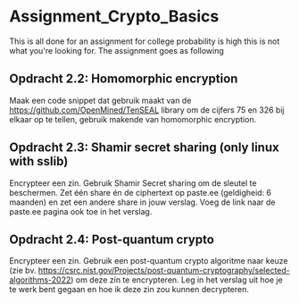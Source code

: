 # Assignment_Crypto_Basics
This is all done for an assignment for college probability is high this is not what you're looking for.
The assignment goes as following

## Opdracht 2.2: Homomorphic encryption
Maak een code snippet dat gebruik maakt van de
https://github.com/OpenMined/TenSEAL library om de cijfers 75 en 326 bij elkaar op te
tellen, gebruik makende van homomorphic encryption.

## Opdracht 2.3: Shamir secret sharing (only linux with sslib)
Encrypteer een zin. Gebruik Shamir Secret sharing om de sleutel te beschermen. Zet
één share én de ciphertext op paste.ee (geldigheid: 6 maanden) en zet een andere share
in jouw verslag. Voeg de link naar de paste.ee pagina ook toe in het verslag.

## Opdracht 2.4: Post-quantum crypto
Encrypteer een zin. Gebruik een post-quantum crypto algoritme naar keuze (zie bv.
https://csrc.nist.gov/Projects/post-quantum-cryptography/selected-algorithms-2022)
om deze zin te encrypteren. Leg in het verslag uit hoe je te werk bent gegaan en hoe ik
deze zin zou kunnen decrypteren.